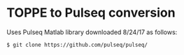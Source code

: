 # TOPPE to Pulseq conversion

Uses Pulseq Matlab library downloaded 8/24/17 as follows:
```
$ git clone https://github.com/pulseq/pulseq/
```


